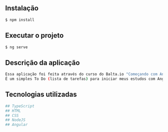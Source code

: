 ## Instalação

```bash
$ npm install 
```

## Executar o projeto

```bash
$ ng serve
```

## Descrição da aplicação

```bash
Essa aplicação foi feita através do curso do Balta.io "Começando com Angular". 
É um simples To Do (lista de tarefas) para iniciar meus estudos com Angular.

```


## Tecnologias utilizadas

```bash
## TypeScript
## HTML
## CSS
## NodeJS
## Angular
```